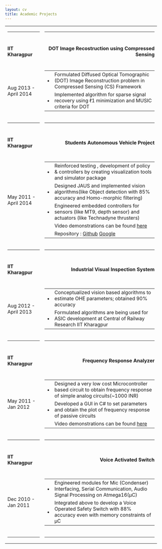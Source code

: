 ```yaml
---
layout: cv
title: Academic Projects
---
```

<table class="education">
  <tbody>
    <!------>
    <tr>
      <td><hr></td>
      <td><hr></td>
    </tr>
    <tr>
      <td class="left"><b><h4> IIT Kharagpur</h4></b></td>
      <td class="right" style="text-align:right"><b><h4>DOT Image Recostruction using Compressed Sensing</h4></b></td>
    </tr>
    <tr>
      <td class="left">Aug 2013 - April 2014</td>
      <td class="right">
        <table class="project">
          <tbody>
            <tr>
              <td class="bullet">•</td>
              <td class="left">Formulated Diffused Optical Tomographic (DOT) Image Reconstruction problem in Compressed Sensing (CS) Framework </td>
            </tr>
            <tr>
              <td class="bullet">•</td>
              <td class="left">Implemented algorithm for sparse signal recovery using ℓ1 minimization and MUSIC criteria for DOT</td>
            </tr>
          </tbody>
        </table>
      </td>
    </tr>
    <tr class="hr">
      <td><hr></td>
      <td><hr></td>
    </tr>
    <!------>
    <tr>
      <td class="left"><b><h4> IIT Kharagpur</h4></b></td>
      <td class="right" style="text-align:right"><b><h4>Students Autonomous Vehicle Project</h4></b></td>
    </tr>
    <tr>
      <td class="left">May 2011 - April 2014</td>
      <td class="right">
        <table class="project">
          <tbody>
            <tr>
              <td class="bullet">•</td>
              <td class="left">Reinforced testing , development of policy & controllers by creating visualization tools and simulator package</td>
            </tr>
            <tr>
              <td class="bullet">•</td>
              <td class="left">Designed JAUS and implemented vision algorithms(like Object detection with 85% accuracy and Homo-morphic filtering)</td>
            </tr>
            <tr>
              <td class="bullet">•</td>
              <td class="left">Engineered embedded controllers for sensors (like MT9, depth sensor) and actuators (like Technadyne thrusters)</td>
            </tr>
            <tr>
              <td></td>
              <td class="left">Video demonstrations can be found <a href="https://www.youtube.com/channel/UC116yuJQkNqRkwPWtenyYsA" target="_blank">here</a></td>
            </tr>
            <tr>
              <td></td>
              <td class="left">Repository : <a href="https://github.com/iit-kgp-auv-team/kraken_3.0" target="_blank">Github</a> <a href="https://code.google.com/p/ikat-auv-packages/" target="_blank">Google</a></td>
            </tr>
          </tbody>
        </table> 
      </td>
    </tr>
    <tr>
      <td><hr></td>
      <td><hr></td>
    </tr>
    <!------>
    <tr>
      <td class="left"><b><h4> IIT Kharagpur</h4></b></td>
      <td class="right" style="text-align:right"><b><h4>Industrial Visual Inspection System</h4></b></td>
    </tr>
    <tr>
      <td class="left">Aug 2012 - April 2013</td>
      <td class="right">
        <table class="project">
          <tbody>
            <tr>
              <td class="bullet">•</td>
              <td class="left">Conceptualized vision based algorithms to estimate OHE parameters; obtained 90% accuracy</td>
            </tr>
            <tr>
              <td class="bullet">•</td>
              <td class="left">Formulated algorithms are being used for ASIC development at Central of Railway Research IIT Kharagpur</td>
            </tr>
          </tbody>
        </table>
      </td>
    </tr>
    <tr>
      <td><hr></td>
      <td><hr></td>
    </tr>
    <!------>
    <tr>
      <td class="left"><b><h4> IIT Kharagpur</h4></b></td>
      <td class="right" style="text-align:right"><b><h4>Frequency Response Analyzer</h4></b></td>
    </tr>
    <tr>
      <td class="left">May 2011 - Jan 2012</td>
      <td class="right">
        <table class="project">
          <tbody>
            <tr>
              <td class="bullet">•</td>
              <td class="left">Designed a very low cost Microcontroller based circuit to obtain frequency response of simple analog circuits(~1000 INR)</td>
            </tr>
            <tr>
              <td class="bullet">•</td>
              <td class="left">Developed a GUI in C# to set parameters and obtain the plot of  frequency response of passive circuits</td>
            </tr>
            <tr>
              <td></td>
              <td class="left">Video demonstrations can be found <a href="http://www.youtube.com/watch?v=mc56_zETVGA&feature=player_detailpage" target="_blank">here</a></td>
            </tr>
          </tbody>
        </table>
      </td>
    </tr>
    <tr>
      <td><hr></td>
      <td><hr></td>
    </tr>
    <!------>
    <tr>
      <td class="left"><b><h4> IIT Kharagpur</h4></b></td>
      <td class="right" style="text-align:right"><b><h4>Voice Activated Switch</h4></b></td>
    </tr>
    <tr>
      <td class="left">Dec 2010 - Jan 2011</td>
      <td class="right">
        <table class="project">
          <tbody>
            <tr>
              <td class="bullet">•</td>
              <td class="left">Engineered modules for Mic (Condenser) Interfacing, Serial Communication, Audio Signal Processing on Atmega16(µC)</td>
            </tr>
            <tr>
              <td class="bullet">•</td>
              <td class="left">Integrated above to develop a Voice Operated Safety Switch with 88% accuracy even with memory constraints of  µC</td>
            </tr>
          </tbody>
        </table>
      </td>
    </tr>
    <tr>
      <td><hr></td>
      <td><hr></td>
    </tr>
  </tbody>
 </table>
